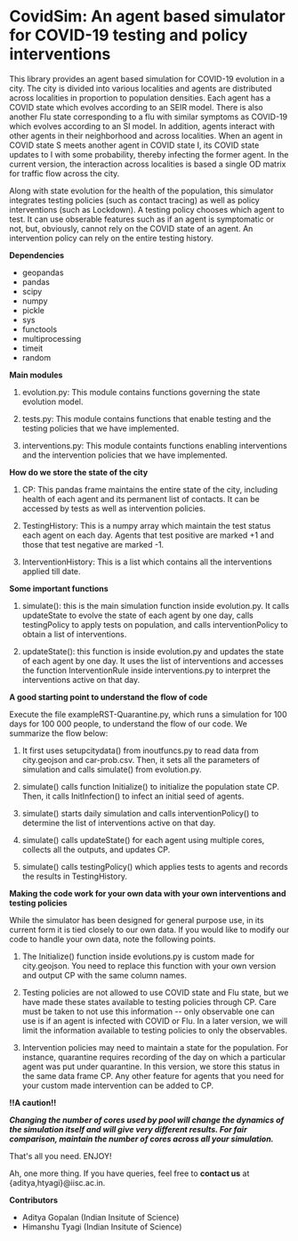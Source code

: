 # CovidSim: An agent based simulator for COVID-19 testing and policy interventions

This library provides an agent based simulation for COVID-19 evolution in a city. The city is divided into various localities
and agents are distributed across localities in proportion to population densities. Each agent has a COVID state which evolves according to an SEIR model. There is also another Flu state corresponding to a flu with similar symptoms as COVID-19 which evolves according to an SI model. In addition, agents interact with other agents in their neighborhood and across localities. When an agent in COVID state S meets another agent in  COVID state I, its COVID state updates to I with some probability, thereby infecting the former agent. In the current version, the interaction across localities is based a single OD matrix for traffic flow across the city. 

Along with state evolution for the health of the population, this simulator integrates testing policies (such as contact tracing) as well as policy interventions (such as Lockdown). A testing policy chooses which agent to test. It can use obserable features such as if an agent is symptomatic or not, but, obviously, cannot rely on the COVID state of an agent. An intervention policy can rely on the entire testing history. 

**Dependencies**

- geopandas 
- pandas 
- scipy 
- numpy 
- pickle 
- sys 
- functools 
- multiprocessing 
- timeit 
- random


**Main modules**

1. evolution.py: This module contains functions governing the state evolution model.

2. tests.py: This module contains functions that enable testing and the testing policies that we have implemented.

3. interventions.py: This module containts functions enabling interventions and the intervention policies that we have implemented.

**How do we store the state of the city**

1. CP: This pandas frame maintains the entire state of the city, including health of each agent and its permanent list of contacts. It can be accessed by tests as well as intervention policies. 

2. TestingHistory: This is a numpy array which maintain the test status each agent on each day. Agents that test positive are marked +1 and those that test negative are marked -1. 

3. InterventionHistory: This is a list which contains all the interventions applied till date.


**Some important functions**

1. simulate(): this is the main simulation function inside evolution.py. It calls updateState to evolve the state of each agent by one day, calls testingPolicy to apply tests on population, and calls interventionPolicy to obtain a list of interventions. 

2. updateState(): this function is inside evolution.py and updates the state of each agent by one day. It uses the list of interventions and accesses the function InterventionRule inside interventions.py to interpret the interventions active on that day. 


**A good starting point to understand the flow of code**

Execute the file exampleRST-Quarantine.py, which runs a simulation for 100 days for 100 000 people, to understand the flow of our code. We summarize the flow below:

1. It first uses setupcitydata() from inoutfuncs.py to read data from city.geojson and car-prob.csv. Then, it sets all the parameters of simulation and calls simulate() from evolution.py.

2. simulate() calls function Initialize() to initialize the population state CP. Then, it calls InitInfection() to infect an initial seed of agents. 

3. simulate() starts daily simulation and calls interventionPolicy() to determine the list of interventions active on that day.

3. simulate() calls updateState() for each agent using multiple cores, collects all the outputs, and updates CP.

4. simulate() calls testingPolicy() which applies tests to agents and records the results in TestingHistory.


**Making the code work for your own data with your own interventions and testing policies**

While the simulator has been designed for general purpose use, in its current form it is tied closely to our own data. If you would like to modify our code to handle your own data, note the following points.

1. The Initialize() function inside evolutions.py is custom made for city.geojson. You need to replace this function with your own version and output CP with the same column names. 

2. Testing policies are not allowed to use COVID state and Flu state, but we have made these states available to testing policies through CP. Care must be taken to not use this information -- only observable one can use is if an agent is infected with COVID or Flu. In a later version, we will limit the information available to testing policies to only the observables.

3. Intervention policies may need to maintain a state for the population. For instance, quarantine requires recording of the day on which a particular agent was put under quarantine. In this version, we store this status in the same data frame CP. Any other feature for agents that you need for your custom made intervention can be added to CP.

**!!A caution!!**

***Changing the number of cores used by pool will change the dynamics of the simulation itself and will give very different results. For fair comparison, maintain the number of cores across all your simulation.***


That's all you need. ENJOY!

Ah, one more thing. If you have queries, feel free to **contact us** at {aditya,htyagi}@iisc.ac.in.

**Contributors** 

- Aditya Gopalan (Indian Insitute of Science)
- Himanshu Tyagi (Indian Insitute of Science)
